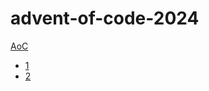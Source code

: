 # advent-of-code-2024

[AoC](https://adventofcode.com/2024)

- [1](https://adventofcode.com/2024/day/1)
- [2](https://adventofcode.com/2024/day/2)

